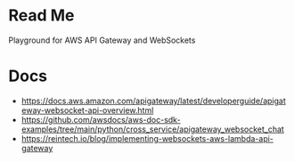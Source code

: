 # Read Me
Playground for AWS API Gateway and WebSockets

# Docs
- https://docs.aws.amazon.com/apigateway/latest/developerguide/apigateway-websocket-api-overview.html
- https://github.com/awsdocs/aws-doc-sdk-examples/tree/main/python/cross_service/apigateway_websocket_chat
- https://reintech.io/blog/implementing-websockets-aws-lambda-api-gateway
